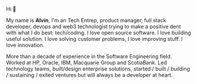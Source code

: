 Hi 👋

My name is **Alvin**, I'm an Tech Entrep, product manager, full stack developer, devops and web3 technologist trying to make a positive dent with what I do best: tech/coding. I love open source software. I love building useful solution. I love solving customer problems, I love improving stuff. I love innovation.

More than a decade of experience in the Software Engineering field. Worked at HP, Oracle, IBM, Macquarie Group and ScotiaBank. Led technology teams, built/design enterprise solutions, started / built / building / sustaining / exited ventures but will always be a developer at heart.
